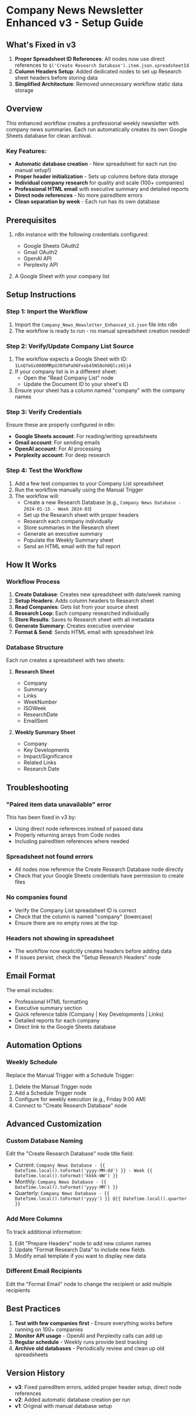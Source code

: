 # Company News Newsletter Enhanced v3 - Setup Guide

## What's Fixed in v3
1. **Proper Spreadsheet ID References**: All nodes now use direct references to `$('Create Research Database').item.json.spreadsheetId`
2. **Column Headers Setup**: Added dedicated nodes to set up Research sheet headers before storing data
3. **Simplified Architecture**: Removed unnecessary workflow static data storage

## Overview
This enhanced workflow creates a professional weekly newsletter with company news summaries. Each run automatically creates its own Google Sheets database for clean archival.

### Key Features:
- **Automatic database creation** - New spreadsheet for each run (no manual setup!)
- **Proper header initialization** - Sets up columns before data storage
- **Individual company research** for quality and scale (100+ companies)
- **Professional HTML email** with executive summary and detailed reports
- **Direct node references** - No more pairedItem errors
- **Clean separation by week** - Each run has its own database

## Prerequisites
1. n8n instance with the following credentials configured:
   - Google Sheets OAuth2
   - Gmail OAuth2
   - OpenAI API
   - Perplexity API

2. A Google Sheet with your company list

## Setup Instructions

### Step 1: Import the Workflow
1. Import the `Company_News_Newsletter_Enhanced_v3.json` file into n8n
2. The workflow is ready to run - no manual spreadsheet creation needed!

### Step 2: Verify/Update Company List Source
1. The workflow expects a Google Sheet with ID: `1LnQfeGcO80OMRpUJ0fmPaO6Fxeb45N58oh0Qlcz65j4`
2. If your company list is in a different sheet:
   - Open the "Read Company List" node
   - Update the Document ID to your sheet's ID
3. Ensure your sheet has a column named "company" with the company names

### Step 3: Verify Credentials
Ensure these are properly configured in n8n:
- **Google Sheets account**: For reading/writing spreadsheets
- **Gmail account**: For sending emails
- **OpenAI account**: For AI processing
- **Perplexity account**: For deep research

### Step 4: Test the Workflow
1. Add a few test companies to your Company List spreadsheet
2. Run the workflow manually using the Manual Trigger
3. The workflow will:
   - Create a new Research Database (e.g., `Company News Database - 2024-01-15 - Week 2024-03`)
   - Set up the Research sheet with proper headers
   - Research each company individually
   - Store summaries in the Research sheet
   - Generate an executive summary
   - Populate the Weekly Summary sheet
   - Send an HTML email with the full report

## How It Works

### Workflow Process
1. **Create Database**: Creates new spreadsheet with date/week naming
2. **Setup Headers**: Adds column headers to Research sheet
3. **Read Companies**: Gets list from your source sheet
4. **Research Loop**: Each company researched individually
5. **Store Results**: Saves to Research sheet with all metadata
6. **Generate Summary**: Creates executive overview
7. **Format & Send**: Sends HTML email with spreadsheet link

### Database Structure
Each run creates a spreadsheet with two sheets:
1. **Research Sheet**
   - Company
   - Summary
   - Links
   - WeekNumber
   - ISOWeek
   - ResearchDate
   - EmailSent

2. **Weekly Summary Sheet**
   - Company
   - Key Developments
   - Impact/Significance
   - Related Links
   - Research Date

## Troubleshooting

### "Paired item data unavailable" error
This has been fixed in v3 by:
- Using direct node references instead of passed data
- Properly returning arrays from Code nodes
- Including pairedItem references where needed

### Spreadsheet not found errors
- All nodes now reference the Create Research Database node directly
- Check that your Google Sheets credentials have permission to create files

### No companies found
- Verify the Company List spreadsheet ID is correct
- Check that the column is named "company" (lowercase)
- Ensure there are no empty rows at the top

### Headers not showing in spreadsheet
- The workflow now explicitly creates headers before adding data
- If issues persist, check the "Setup Research Headers" node

## Email Format
The email includes:
- Professional HTML formatting
- Executive summary section
- Quick reference table (Company | Key Developments | Links)
- Detailed reports for each company
- Direct link to the Google Sheets database

## Automation Options

### Weekly Schedule
Replace the Manual Trigger with a Schedule Trigger:
1. Delete the Manual Trigger node
2. Add a Schedule Trigger node
3. Configure for weekly execution (e.g., Friday 9:00 AM)
4. Connect to "Create Research Database" node

## Advanced Customization

### Custom Database Naming
Edit the "Create Research Database" node title field:
- Current: `Company News Database - {{ DateTime.local().toFormat('yyyy-MM-dd') }} - Week {{ DateTime.local().toFormat('kkkk-WW') }}`
- Monthly: `Company News Database - {{ DateTime.local().toFormat('yyyy-MM') }}`
- Quarterly: `Company News Database - {{ DateTime.local().toFormat('yyyy') }} Q{{ DateTime.local().quarter }}`

### Add More Columns
To track additional information:
1. Edit "Prepare Headers" node to add new column names
2. Update "Format Research Data" to include new fields
3. Modify email template if you want to display new data

### Different Email Recipients
Edit the "Format Email" node to change the recipient or add multiple recipients

## Best Practices
1. **Test with few companies first** - Ensure everything works before running on 100+ companies
2. **Monitor API usage** - OpenAI and Perplexity calls can add up
3. **Regular schedule** - Weekly runs provide best tracking
4. **Archive old databases** - Periodically review and clean up old spreadsheets

## Version History
- **v3**: Fixed pairedItem errors, added proper header setup, direct node references
- **v2**: Added automatic database creation per run
- **v1**: Original with manual database setup